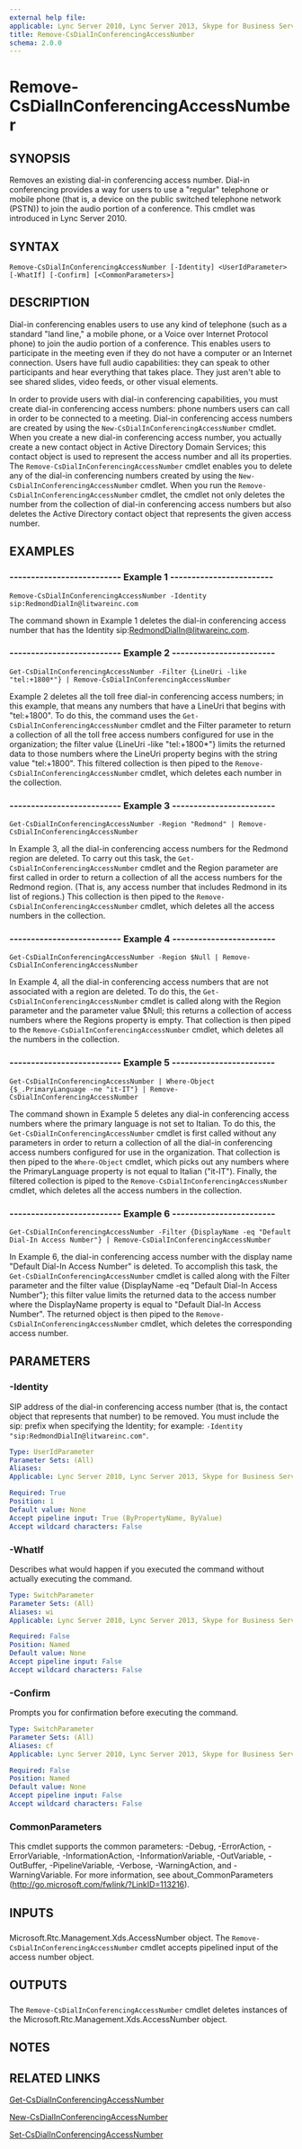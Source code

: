 ```yaml
---
external help file: 
applicable: Lync Server 2010, Lync Server 2013, Skype for Business Server 2015, Skype for Business Server 2019
title: Remove-CsDialInConferencingAccessNumber
schema: 2.0.0
---
```


# Remove-CsDialInConferencingAccessNumber

## SYNOPSIS
Removes an existing dial-in conferencing access number.
Dial-in conferencing provides a way for users to use a "regular" telephone or mobile phone (that is, a device on the public switched telephone network (PSTN)) to join the audio portion of a conference.
This cmdlet was introduced in Lync Server 2010.


## SYNTAX

```
Remove-CsDialInConferencingAccessNumber [-Identity] <UserIdParameter> [-WhatIf] [-Confirm] [<CommonParameters>]
```

## DESCRIPTION
Dial-in conferencing enables users to use any kind of telephone (such as a standard "land line," a mobile phone, or a Voice over Internet Protocol phone) to join the audio portion of a conference.
This enables users to participate in the meeting even if they do not have a computer or an Internet connection.
Users have full audio capabilities: they can speak to other participants and hear everything that takes place.
They just aren't able to see shared slides, video feeds, or other visual elements.

In order to provide users with dial-in conferencing capabilities, you must create dial-in conferencing access numbers: phone numbers users can call in order to be connected to a meeting.
Dial-in conferencing access numbers are created by using the `New-CsDialInConferencingAccessNumber` cmdlet.
When you create a new dial-in conferencing access number, you actually create a new contact object in Active Directory Domain Services; this contact object is used to represent the access number and all its properties.
The `Remove-CsDialInConferencingAccessNumber` cmdlet enables you to delete any of the dial-in conferencing numbers created by using the `New-CsDialInConferencingAccessNumber` cmdlet.
When you run the `Remove-CsDialInConferencingAccessNumber` cmdlet, the cmdlet not only deletes the number from the collection of dial-in conferencing access numbers but also deletes the Active Directory contact object that represents the given access number.


## EXAMPLES

### -------------------------- Example 1 ------------------------
```
Remove-CsDialInConferencingAccessNumber -Identity sip:RedmondDialIn@litwareinc.com
```

The command shown in Example 1 deletes the dial-in conferencing access number that has the Identity sip:RedmondDialIn@litwareinc.com.


### -------------------------- Example 2 ------------------------
```
Get-CsDialInConferencingAccessNumber -Filter {LineUri -like "tel:+1800*"} | Remove-CsDialInConferencingAccessNumber
```

Example 2 deletes all the toll free dial-in conferencing access numbers; in this example, that means any numbers that have a LineUri that begins with "tel:+1800".
To do this, the command uses the `Get-CsDialInConferencingAccessNumber` cmdlet and the Filter parameter to return a collection of all the toll free access numbers configured for use in the organization; the filter value {LineUri -like "tel:+1800*"} limits the returned data to those numbers where the LineUri property begins with the string value "tel:+1800".
This filtered collection is then piped to the `Remove-CsDialInConferencingAccessNumber` cmdlet, which deletes each number in the collection.


### -------------------------- Example 3 ------------------------
```
Get-CsDialInConferencingAccessNumber -Region "Redmond" | Remove-CsDialInConferencingAccessNumber
```

In Example 3, all the dial-in conferencing access numbers for the Redmond region are deleted.
To carry out this task, the `Get-CsDialInConferencingAccessNumber` cmdlet and the Region parameter are first called in order to return a collection of all the access numbers for the Redmond region.
(That is, any access number that includes Redmond in its list of regions.) This collection is then piped to the `Remove-CsDialInConferencingAccessNumber` cmdlet, which deletes all the access numbers in the collection.


### -------------------------- Example 4 ------------------------
```
Get-CsDialInConferencingAccessNumber -Region $Null | Remove-CsDialInConferencingAccessNumber
```

In Example 4, all the dial-in conferencing access numbers that are not associated with a region are deleted.
To do this, the `Get-CsDialInConferencingAccessNumber` cmdlet is called along with the Region parameter and the parameter value $Null; this returns a collection of access numbers where the Regions property is empty.
That collection is then piped to the `Remove-CsDialInConferencingAccessNumber` cmdlet, which deletes all the numbers in the collection.


### -------------------------- Example 5 ------------------------
```
Get-CsDialInConferencingAccessNumber | Where-Object {$_.PrimaryLanguage -ne "it-IT"} | Remove-CsDialInConferencingAccessNumber
```

The command shown in Example 5 deletes any dial-in conferencing access numbers where the primary language is not set to Italian.
To do this, the `Get-CsDialInConferencingAccessNumber` cmdlet is first called without any parameters in order to return a collection of all the dial-in conferencing access numbers configured for use in the organization.
That collection is then piped to the `Where-Object` cmdlet, which picks out any numbers where the PrimaryLanguage property is not equal to Italian ("it-IT").
Finally, the filtered collection is piped to the `Remove-CsDialInConferencingAccessNumber` cmdlet, which deletes all the access numbers in the collection.


### -------------------------- Example 6 ------------------------
```
Get-CsDialInConferencingAccessNumber -Filter {DisplayName -eq "Default Dial-In Access Number"} | Remove-CsDialInConferencingAccessNumber
```

In Example 6, the dial-in conferencing access number with the display name "Default Dial-In Access Number" is deleted.
To accomplish this task, the `Get-CsDialInConferencingAccessNumber` cmdlet is called along with the Filter parameter and the filter value {DisplayName -eq "Default Dial-In Access Number"}; this filter value limits the returned data to the access number where the DisplayName property is equal to "Default Dial-In Access Number".
The returned object is then piped to the `Remove-CsDialInConferencingAccessNumber` cmdlet, which deletes the corresponding access number.


## PARAMETERS

### -Identity
SIP address of the dial-in conferencing access number (that is, the contact object that represents that number) to be removed.
You must include the sip: prefix when specifying the Identity; for example: `-Identity "sip:RedmondDialIn@litwareinc.com"`.

```yaml
Type: UserIdParameter
Parameter Sets: (All)
Aliases: 
Applicable: Lync Server 2010, Lync Server 2013, Skype for Business Server 2015

Required: True
Position: 1
Default value: None
Accept pipeline input: True (ByPropertyName, ByValue)
Accept wildcard characters: False
```

### -WhatIf
Describes what would happen if you executed the command without actually executing the command.

```yaml
Type: SwitchParameter
Parameter Sets: (All)
Aliases: wi
Applicable: Lync Server 2010, Lync Server 2013, Skype for Business Server 2015

Required: False
Position: Named
Default value: None
Accept pipeline input: False
Accept wildcard characters: False
```

### -Confirm
Prompts you for confirmation before executing the command.

```yaml
Type: SwitchParameter
Parameter Sets: (All)
Aliases: cf
Applicable: Lync Server 2010, Lync Server 2013, Skype for Business Server 2015

Required: False
Position: Named
Default value: None
Accept pipeline input: False
Accept wildcard characters: False
```

### CommonParameters
This cmdlet supports the common parameters: -Debug, -ErrorAction, -ErrorVariable, -InformationAction, -InformationVariable, -OutVariable, -OutBuffer, -PipelineVariable, -Verbose, -WarningAction, and -WarningVariable. For more information, see about_CommonParameters (http://go.microsoft.com/fwlink/?LinkID=113216).

## INPUTS

###  
Microsoft.Rtc.Management.Xds.AccessNumber object.
The `Remove-CsDialInConferencingAccessNumber` cmdlet accepts pipelined input of the access number object.

## OUTPUTS

###  
The `Remove-CsDialInConferencingAccessNumber` cmdlet deletes instances of the Microsoft.Rtc.Management.Xds.AccessNumber object.

## NOTES

## RELATED LINKS

[Get-CsDialInConferencingAccessNumber](Get-CsDialInConferencingAccessNumber.md)

[New-CsDialInConferencingAccessNumber](New-CsDialInConferencingAccessNumber.md)

[Set-CsDialInConferencingAccessNumber](Set-CsDialInConferencingAccessNumber.md)
